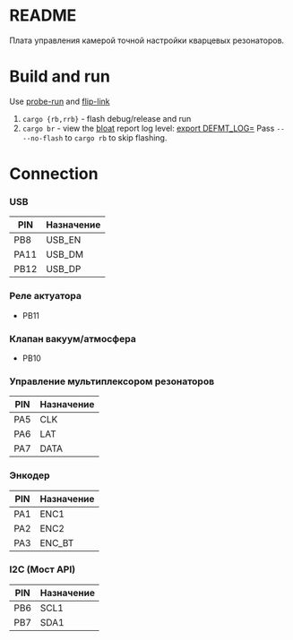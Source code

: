 # README
Плата управления камерой точной настройки кварцевых резонаторов.

# Build and run
Use [probe-run](https://github.com/knurling-rs/probe-run) and [flip-link](https://github.com/knurling-rs/flip-link)
1. `cargo {rb,rrb}` - flash debug/release and run
2. `cargo br` - view the [bloat](https://github.com/RazrFalcon/cargo-bloat) report
log level: [export DEFMT_LOG=<lvl>](https://defmt.ferrous-systems.com/filtering.html#defmt_log)
Pass `-- --no-flash` to `cargo rb` to skip flashing.

# Connection

### USB
| PIN | Назначение |
| --- | --- |
| PB8 | USB_EN |
| PA11 | USB_DM |
| PB12 | USB_DP |

### Реле актуатора
* PB11

### Клапан вакуум/атмосфера
* PB10

### Управление мультиплексором резонаторов
| PIN | Назначение |
| --- | --- |
| PA5 | CLK |
| PA6 | LAT |
| PA7 | DATA |

### Энкодер
| PIN | Назначение |
| --- | --- |
| PA1 | ENC1 |
| PA2 | ENC2 |
| PA3 | ENC_BT |

### I2C (Мост API)
| PIN | Назначение |
| --- | ---- |
| PB6 | SCL1 |
| PB7 | SDA1 |
